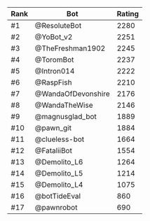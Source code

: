 Rank|Bot|Rating
---|---|---
#1|@ResoluteBot|2280
#2|@YoBot_v2|2251
#3|@TheFreshman1902|2245
#4|@ToromBot|2237
#5|@Intron014|2222
#6|@RaspFish|2210
#7|@WandaOfDevonshire|2176
#8|@WandaTheWise|2146
#9|@magnusglad_bot|1889
#10|@pawn_git|1884
#11|@clueless-bot|1664
#12|@FataliiBot|1554
#13|@Demolito_L6|1264
#14|@Demolito_L5|1214
#15|@Demolito_L4|1075
#16|@botTideEval|860
#17|@pawnrobot|690
